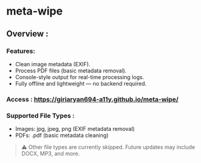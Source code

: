 # meta-wipe

## Overview :
### Features: 
- Clean image metadata (EXIF).
- Process PDF files (basic metadata removal).
- Console-style output for real-time processing logs.
- Fully offline and lightweight — no backend required.

### Access : https://giriaryan694-a11y.github.io/meta-wipe/

### Supported File Types :
- Images: jpg, jpeg, png (EXIF metadata removal)
- PDFs: .pdf (basic metadata cleaning)

> ⚠️ Other file types are currently skipped. Future updates may include DOCX, MP3, and more.
